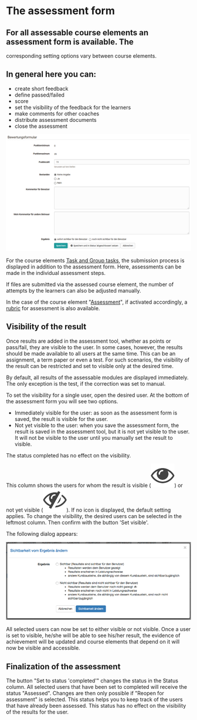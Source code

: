 # The assessment form

## For all assessable course elements an assessment form is available. The
corresponding setting options vary between course elements.

## In general here you can:

  * create short feedback
  * define passed/failed
  * score
  * set the visibility of the feedback for the learners
  * make comments for other coaches
  * distribute assessment documents
  * close the assessment

![](assets/Bewertungsformular.png)

For the course elements [Task and Group
tasks](Assessing+tasks+and+group+tasks.html), the submission process is
displayed in addition to the assessment form. Here, assessments can be made in
the individual assessment steps.

If files are submitted via the assessed course element, the number of attempts
by the learners can also be adjusted manually.

In the case of the course element "[Assessment](Performance+assessment.html)",
if activated accordingly, a [rubric](Rubric.html) for assessment is also
available.

##  Visibility of the result

Once results are added in the assessment tool, whether as points or pass/fail,
they are visible to the user. In some cases, however, the results should be
made available to all users at the same time. This can be an assignment, a
term paper or even a test. For such scenarios, the visibility of the result
can be restricted and set to visible only at the desired time.

By default, all results of the assessable modules are displayed immediately.
The only exception is the test, if the correction was set to manual.

To set the visibility for a single user, open the desired user. At the bottom
of the assessment form you will see two options.

  * Immediately visible for the user: as soon as the assessment form is saved, the result is visible for the user. 
  * Not yet visible to the user: when you save the assessment form, the result is saved in the assessment tool, but it is not yet visible to the user. It will not be visible to the user until you manually set the result to visible.

The status completed has no effect on the visibility.

This column shows the users for whom the result is visible
(![](assets/sichtbar_434343_64.png))
or not yet visible
(![](assets/nicht_sichtbar_434343_64.png)).
If no icon is displayed, the default setting applies. To change the
visibility, the desired users can be selected in the leftmost column. Then
confirm with the button 'Set visible'.

The following dialog appears:

![](assets/sichtbarkeit_aendern_DE.png)

All selected users can now be set to either visible or not visible. Once a
user is set to visible, he/she will be able to see his/her result, the
evidence of achievement will be updated and course elements that depend on it
will now be visible and accessible.

## Finalization of the assessment

The button "Set to status 'completed'" changes the status in the Status
column. All selected users that have been set to completed will receive the
status "Assessed". Changes are then only possible if "Reopen for assessment"
is selected. This status helps you to keep track of the users that have
already been assessed. This status has no effect on the visibility of the
results for the user.

  

